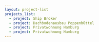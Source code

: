 ```yaml
---
layout: project-list
projects_list:
  - project: Ship Broker
  - project: Dachbodenausbau Poppenbüttel
  - project: Privatwohnung Hamburg
  - project: Privatwohnung Hamburg
---
```


